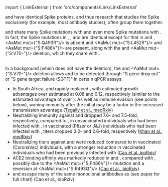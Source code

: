 import { LinkExternal } from 'src/components/Link/LinkExternal'

<VarOrLin name="22A (Omicron)" prefix=""/> and <VarOrLin name="22B (Omicron)" prefix=""/> have identical Spike proteins, and thus research that studies the Spike exclusively (for example, most antibody studies), often group them together.
<br/>

<VarOrLin name="22A (Omicron)" prefix=""/> and <VarOrLin name="22B (Omicron)" prefix=""/> share many Spike mutations with <VarOrLin name="21K (Omicron)" prefix=""/> and even more Spike mutations with <VarOrLin name="21L (Omicron)" prefix=""/>. In fact, the Spike mutations in <VarOrLin name="21L (Omicron)" prefix=""/>, <VarOrLin name="22A (Omicron)" prefix=""/>, and <VarOrLin name="22B (Omicron)" prefix=""/> are identical except for that in <VarOrLin name="22A (Omicron)" prefix=""/> and <VarOrLin name="22B (Omicron)" prefix=""/>, <AaMut mut={"S:Q493R"}/> is absent and <AaMut mut={"S:L452R"}/> and <AaMut mut={"S:F486V"}/> are present, along with the <Mut name="S:H69-"/> and <AaMut mut={"S:V70-"}/> deletion, which they share with <VarOrLin name="21K (Omicron)" prefix=""/>.
<br/><br/>

In a <VarOrLin name="21L (Omicron)" prefix=""/> background (which does not have the deletion), the <Mut name="S:H69-"/> and <AaMut mut={"S:V70-"}/> deletion allows <VarOrLin name="22A (Omicron)" prefix=""/> and <VarOrLin name="22B (Omicron)" prefix=""/> to be detected through "S gene drop out" or "S gene target failure (SGTF)" in certain qPCR assays.

- In South Africa, <VarOrLin name="22A (Omicron)" prefix=""/> and <VarOrLin name="22B (Omicron)" prefix=""/> rapidly replaced <VarOrLin name="21L (Omicron)" prefix=""/>, with estimated growth advantages over <VarOrLin name="21L (Omicron)" prefix=""/> estimated at 0.08 and 0.12, respectively (similar to the estimated advantage of <VarOrLin name="21L (Omicron)" prefix=""/> over <VarOrLin name="21K (Omicron)" prefix=""/>). As well as immune evasion (see points below), waning immunity after the initial <WhoBadge name="Omicron" /> may be a factor in the increased transmission advantage ([Tegally et al., medRxiv](https://www.medrxiv.org/content/10.1101/2022.05.01.22274406v1))
- Neutralizing immunity against <VarOrLin name="22A (Omicron)" prefix=""/> and <VarOrLin name="22B (Omicron)" prefix=""/> dropped 7.6- and 7.5-fold, respectively, compared to <VarOrLin name="21K (Omicron)" prefix=""/>, in unvaccinated individuals who had been infected with <VarOrLin name="21K (Omicron)" prefix=""/>. In vaccinated (Pfizer or J&J) individuals who had been infected with <VarOrLin name="21K (Omicron)" prefix=""/>, titers dropped 3.2- and 2.6-fold, respectively ([Khan et al., medRxiv](https://www.medrxiv.org/content/10.1101/2022.04.29.22274477v1))
- Neutralizing titers against <VarOrLin name="22A (Omicron)" prefix=""/> and <VarOrLin name="22B (Omicron)" prefix=""/> were reduced compared to <VarOrLin name="21L (Omicron)" prefix=""/> in vaccinated (CoronaVac) individuals, with a stronger reduction in vaccinated individuals who had been previously infected with <VarOrLin name="21K (Omicron)" prefix=""/> ([Cao et al. bioRxiv](https://www.biorxiv.org/content/10.1101/2022.04.30.489997v1))
- ACE2 binding affinity was markedly reduced in <VarOrLin name="22A (Omicron)" prefix=""/> and <VarOrLin name="22B (Omicron)" prefix=""/>, compared with <VarOrLin name="21K (Omicron)" prefix=""/>, possibly due to the <AaMut mut={"S:F486V"}/> mutation and a reversion at <AaMut mut={"S:R493Q"}/> ([Cao et al., bioRxiv](https://www.biorxiv.org/content/10.1101/2022.04.30.489997v1))
- <VarOrLin name="22A (Omicron)" prefix=""/> and <VarOrLin name="22B (Omicron)" prefix=""/> escape many of the same monoclonal antibodies as <VarOrLin name="21L (Omicron)" prefix=""/> (see paper for full chart) (<LinkExternal href="https://www.biorxiv.org/content/10.1101/2022.04.30.489997v1">Cao et al., bioRxiv</LinkExternal>)
